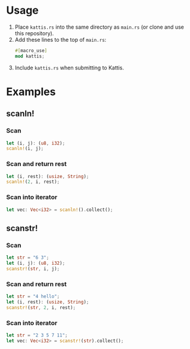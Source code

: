 # Usage
1. Place `kattis.rs` into the same directory as `main.rs` (or clone and use this repository).
2. Add these lines to the top of `main.rs`:
    ```rust
    #[macro_use]
    mod kattis;
    ```
3. Include `kattis.rs` when submitting to Kattis.
# Examples
## scanln!
### Scan
```rust
let (i, j): (u8, i32);
scanln!(i, j);
```
### Scan and return rest
```rust
let (i, rest): (usize, String);
scanln!(2, i, rest);
```
### Scan into iterator
```rust
let vec: Vec<i32> = scanln!().collect();
```
## scanstr!
### Scan
```rust
let str = "6 3";
let (i, j): (u8, i32);
scanstr!(str, i, j);
```
### Scan and return rest
```rust
let str = "4 hello";
let (i, rest): (usize, String);
scanstr!(str, 2, i, rest);
```
### Scan into iterator
```rust
let str = "2 3 5 7 11";
let vec: Vec<i32> = scanstr!(str).collect();
```